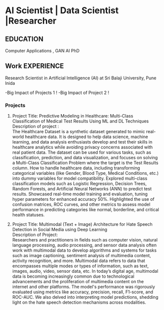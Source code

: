 # AI Scientist | Data Scientist |Researcher 

## EDUCATION 
Computer Applications , GAN AI PhD

## Work EXPERIENCE
Research Scientist in Artificial Intelligence (AI) at Sri Balaji University, Pune Inida 

-Big Impact of Projects 1 !
-Big Impact of Project 2 !

### Projects 
1.	Project Title: Predictive Modeling in Healthcare: Multi-Class Classification of Medical Test Results Using ML and DL Techniques  
Description of project :  
The Healthcare Dataset is a synthetic dataset generated to mimic real-world healthcare data. It is designed to help data science, machine learning, and data analysis enthusiasts develop and test their skills in healthcare analytics while avoiding privacy concerns associated with real patient data. The dataset can be used for various tasks, such as classification, prediction, and data visualization, and focuses on solving a Multi-Class Classification Problem where the target is the Test Results column. How to handle healthcare data, including transforming categorical variables (like Gender, Blood Type, Medical Conditions, etc.) into dummy variables for model compatibility. Explored multi-class classification models such as Logistic Regression, Decision Trees, Random Forests, and Artificial Neural Networks (ANN) to predict test results. Showcased real-time model training and evaluation, tuning hyper parameters for enhanced accuracy 50%. Highlighted the use of confusion matrices, ROC curves, and other metrics to assess model performance in predicting categories like normal, borderline, and critical health statuses.

 2.	Project Title: Multimodal (Text + Image) Architecture for Hate Speech Detection in Social Media using Deep Learning  
Description of Project:   
Researchers and practitioners in fields such as computer vision, natural language processing, audio processing, and sensor data analysis often work with multimodal data to develop algorithms and systems for tasks such as image captioning, sentiment analysis of multimedia content, activity recognition, and more. Multimodal data refers to data that encompasses multiple modes or types of information, such as text, images, audio, video, sensor data, etc. In today’s digital age, multimodal data is becoming increasingly common due to technological advancements and the proliferation 
of multimedia content on the internet and other platforms. The model's performance was rigorously evaluated using metrics like accuracy, precision, recall, F1-score, and ROC-AUC. We also delved into interpreting model predictions, shedding light on the hate speech detection mechanisms across modalities. 

